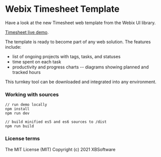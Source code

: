 Webix Timesheet Template
============

Have a look at the new Timesheet web template from the Webix UI library.

[Timesheet live demo](https://webix-hub.github.io/timesheet-template/dist/es5/index.html).

The template is ready to become part of any web solution. The features include:
- list of ongoing projects with tags, tasks, and statuses
- time spent on each task
- productivity and progress charts
-- diagrams showing planned and tracked hours

This turnkey tool can be downloaded and integrated into any environment.

### Working with sources

```
// run demo locally
npm install
npm run dev

// build minified es5 and es6 sources to /dist
npm run build
```

### License terms

The MIT License (MIT)
Copyright (c) 2021 XBSoftware